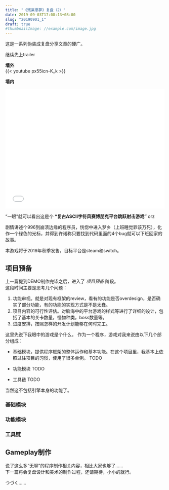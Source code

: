 ```yaml
---
title: "《残業悪夢》复盘（2）"
date: 2019-09-03T17:08:13+08:00
slug: "20190901_1"
draft: true
#thumbnailImage: //example.com/image.jpg
---
```


这是一系列伪装成复盘分享文章的硬广。

<!--more-->

继续先上trailer

**墙外**  
{{< youtube px55icn-K_k >}}


**墙内**  

<div style="position: relative; width: 100%; height: 0; padding-bottom: 75%;">
  <iframe src="//player.bilibili.com/player.html?aid=65059112&cid=112923555&page=1" 
          scrolling="no" 
          border="0" 
          frameborder="no" 
          framespacing="0" 
          allowfullscreen="true" 
          style="position: absolute; width: 100%; height: 100%; left: 0; top: 0;"> </iframe>
</div>


“一眼”就可以看出这是个 **“复古ASCII字符风赛博朋克平台跳跃射击游戏”** orz

剧情讲述个996到崩溃边缘的程序员，恍惚中进入梦乡（上班睡觉罪该万死），化作一个绿色的光标，并得到许诺称只要找到代码里面的4个bug就可以下班回家的故事。

本游戏将于2019年秋季发售，目标平台是steam和switch。

## 项目预备
上一篇提到DEMO制作完毕之后，进入了 *项目预备* 阶段。  
这段时间主要是思考几个问题：  

1. 功能审视。就是对现有框架的review，看有的功能是否overdesign，是否确实了部分功能，有的功能的实现方式是不是太蠢。
2. 项目内容的可行性评估。对脑海中的平台游戏的样式等进行了详细的设计，包括了基本的关卡数量，怪物种类，boss数量等。
3. 进度安排，按照怎样的开发计划能够在何时完工。

这里先说下我眼中的游戏是个什么。
作为一个程序，游戏对我来说由以下几个部分组成： 

- 基础模块，提供程序框架的整体运作和基本功能。在这个项目里，我基本上依照过往项目的习惯，使用了很多单例。
TODO

- 功能模块
TODO

- 工具链
TODO

当然这不包括引擎本身的功能了。


### 基础模块


### 功能模块


### 工具链


## Gameplay制作






说了这么多“无聊”的程序制作相关内容，相比大家也够了……  
下一篇将会复盘设计和美术的制作过程，还请期待，小小的就行。

つづく……


